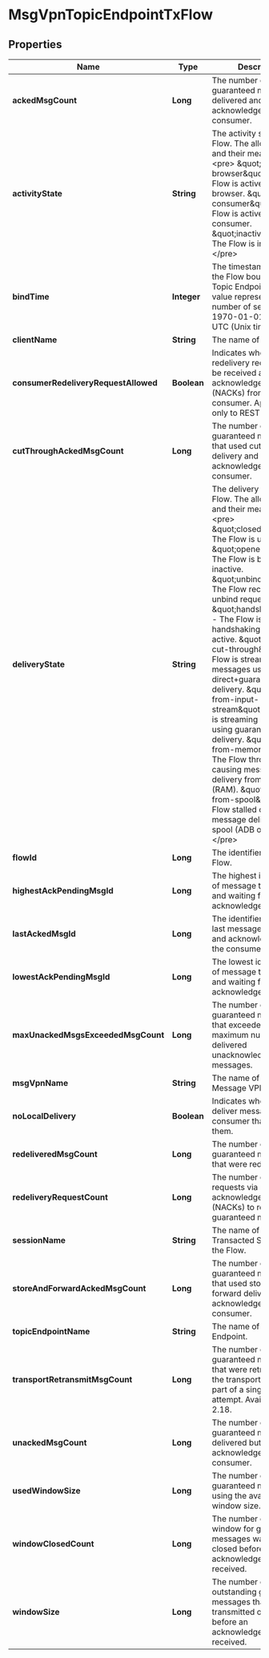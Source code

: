 
# MsgVpnTopicEndpointTxFlow

## Properties
Name | Type | Description | Notes
------------ | ------------- | ------------- | -------------
**ackedMsgCount** | **Long** | The number of guaranteed messages delivered and acknowledged by the consumer. |  [optional]
**activityState** | **String** | The activity state of the Flow. The allowed values and their meaning are:  &lt;pre&gt; \&quot;active-browser\&quot; - The Flow is active as a browser. \&quot;active-consumer\&quot; - The Flow is active as a consumer. \&quot;inactive\&quot; - The Flow is inactive. &lt;/pre&gt;  |  [optional]
**bindTime** | **Integer** | The timestamp of when the Flow bound to the Topic Endpoint. This value represents the number of seconds since 1970-01-01 00:00:00 UTC (Unix time). |  [optional]
**clientName** | **String** | The name of the Client. |  [optional]
**consumerRedeliveryRequestAllowed** | **Boolean** | Indicates whether redelivery requests can be received as negative acknowledgements (NACKs) from the consumer. Applicable only to REST consumers. |  [optional]
**cutThroughAckedMsgCount** | **Long** | The number of guaranteed messages that used cut-through delivery and are acknowledged by the consumer. |  [optional]
**deliveryState** | **String** | The delivery state of the Flow. The allowed values and their meaning are:  &lt;pre&gt; \&quot;closed\&quot; - The Flow is unbound. \&quot;opened\&quot; - The Flow is bound but inactive. \&quot;unbinding\&quot; - The Flow received an unbind request. \&quot;handshaking\&quot; - The Flow is handshaking to become active. \&quot;deliver-cut-through\&quot; - The Flow is streaming messages using direct+guaranteed delivery. \&quot;deliver-from-input-stream\&quot; - The Flow is streaming messages using guaranteed delivery. \&quot;deliver-from-memory\&quot; - The Flow throttled causing message delivery from memory (RAM). \&quot;deliver-from-spool\&quot; - The Flow stalled causing message delivery from spool (ADB or disk). &lt;/pre&gt;  |  [optional]
**flowId** | **Long** | The identifier (ID) of the Flow. |  [optional]
**highestAckPendingMsgId** | **Long** | The highest identifier (ID) of message transmitted and waiting for acknowledgement. |  [optional]
**lastAckedMsgId** | **Long** | The identifier (ID) of the last message transmitted and acknowledged by the consumer. |  [optional]
**lowestAckPendingMsgId** | **Long** | The lowest identifier (ID) of message transmitted and waiting for acknowledgement. |  [optional]
**maxUnackedMsgsExceededMsgCount** | **Long** | The number of guaranteed messages that exceeded the maximum number of delivered unacknowledged messages. |  [optional]
**msgVpnName** | **String** | The name of the Message VPN. |  [optional]
**noLocalDelivery** | **Boolean** | Indicates whether not to deliver messages to a consumer that published them. |  [optional]
**redeliveredMsgCount** | **Long** | The number of guaranteed messages that were redelivered. |  [optional]
**redeliveryRequestCount** | **Long** | The number of consumer requests via negative acknowledgements (NACKs) to redeliver guaranteed messages. |  [optional]
**sessionName** | **String** | The name of the Transacted Session for the Flow. |  [optional]
**storeAndForwardAckedMsgCount** | **Long** | The number of guaranteed messages that used store and forward delivery and are acknowledged by the consumer. |  [optional]
**topicEndpointName** | **String** | The name of the Topic Endpoint. |  [optional]
**transportRetransmitMsgCount** | **Long** | The number of guaranteed messages that were retransmitted at the transport layer as part of a single delivery attempt. Available since 2.18. |  [optional]
**unackedMsgCount** | **Long** | The number of guaranteed messages delivered but not yet acknowledged by the consumer. |  [optional]
**usedWindowSize** | **Long** | The number of guaranteed messages using the available window size. |  [optional]
**windowClosedCount** | **Long** | The number of times the window for guaranteed messages was filled and closed before an acknowledgement was received. |  [optional]
**windowSize** | **Long** | The number of outstanding guaranteed messages that can be transmitted over the Flow before an acknowledgement is received. |  [optional]



